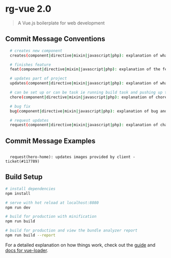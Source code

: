 # rg-vue 2.0

> A Vue.js boilerplate for web development

## Commit Message Conventions
```bash
  # creates new component
  creates(component|directive|mixin|javascript|php): explanation of what was created.

  # finishes feature
  feat(component|directive|mixin|javascript|php): explanation of the features functionality.

  # updates part of project
  updates(component|directive|mixin|javascript|php): explanation of what was updated.

  # can be set up or can be task ie running build task and pushing up theme
  chore(component|directive|mixin|javascript|php): explanation of chore that was run.

  # bug fix
  bug(component|directive|mixin|javascript|php): explanation of bug and potential fix

  # request updates
  request(component|directive|mixin|javascript|php): explanation of changes with ticket number
```

## Commit Message Examples

```

  request(hero-home): updates images provided by client - ticket(#117789)

```

## Build Setup

``` bash
# install dependencies
npm install

# serve with hot reload at localhost:8080
npm run dev

# build for production with minification
npm run build

# build for production and view the bundle analyzer report
npm run build --report
```

For a detailed explanation on how things work, check out the [guide](http://vuejs-templates.github.io/webpack/) and [docs for vue-loader](http://vuejs.github.io/vue-loader).
